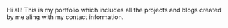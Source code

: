 Hi all! This is my portfolio which includes all the projects and blogs created by me aling with my contact information.
